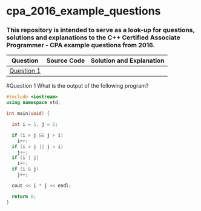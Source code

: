 
# cpa_2016_example_questions

### This repository is intended to serve as a look-up for questions, solutions and explanations to the C++ Certified Associate Programmer - CPA example questions from 2016.

Question | Source Code | Solution and Explanation
---------|-------------|-------------------------
[Question 1](#question-1) |



#Question 1
What is the output of the following program?

```cpp
#include <iostream>
using namespace std;

int main(void) {

  int i = 1, j = 2;

  if (i > j && j > i)
    i++;
  if (i > j || j > i)
    j++;
  if (i | j)
    i++;
  if (i & j)
    j++;

  cout << i * j << endl;

  return 0;
}
```